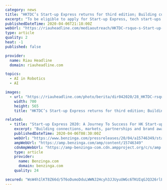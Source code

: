 ```yaml
---
category: news
title: "HKTDC’s Start-up Express returns for third edition; Building connections, markets, partnerships and brand awareness"
excerpt: "To be eligible to apply for Start-up Express, tech start-ups must have been established for less than five years; have raised less than US$10 million in funding; and have core or substantial operations in Hong Kong with a focus on artificial intelligence (AI) & robotics, big data, biotech, the Internet of Things (IoT), fintech or smart city."
publishedDateTime: 2020-04-06T21:18:00Z
webUrl: "https://riauheadline.com/mediaoutreach/HKTDC-rsquo-s-Start-up-Express-returns-for-third-edition--Building-connections--markets--partnerships-and-brand-awareness"
type: article
quality: 2
heat: -1
published: false

provider:
  name: Riau Headline
  domain: riauheadline.com

topics:
  - AI in Robotics
  - AI

images:
  - url: "https://riauheadline.com/photo/berita/dir042020/28_HKTDC-rsquo-s-Start-up-Express-returns-for-third-edition--Building-connections--markets--partnerships-and-brand-awareness.jpg"
    width: 700
    height: 565
    title: "HKTDC’s Start-up Express returns for third edition; Building connections, markets, partnerships and brand awareness"

related:
  - title: "Start-up Express 2020: A Journey To Success For HK Start-ups"
    excerpt: "Building connections, markets, partnerships and brand awarenessHONG KONG, Apr 6, 2020 - () - Start-up Express, a development programme launched by the Hong Kong"
    publishedDateTime: 2020-04-06T08:30:00Z
    webUrl: "https://www.benzinga.com/pressreleases/20/04/a15746349/start-up-express-2020-a-journey-to-success-for-hk-start-ups"
    ampWebUrl: "https://amp.benzinga.com/amp/content/15746349"
    cdnAmpWebUrl: "https://amp-benzinga-com.cdn.ampproject.org/c/s/amp.benzinga.com/amp/content/15746349"
    type: article
    provider:
      name: Benzinga.com
      domain: benzinga.com
    quality: 24

secured: "WsW4h1lKT8Z66d/5T6oDumoDduLWWNJ2Hcyh3JJUyuUWGc6TKUIqGJQ326rlLfmv79ohxVQHCGYTcDPcXmm4v4cMGTOPcCkBN7XHBQEQ1MbY4Dwas3ldooKnEvUy96l/ivgrRje13v22YigwBcoGeBDTbvdjznkIDqxlN7OKu4wjS51YV89xeP/jXVpdL4ktqHIT2E4A/RiKR3SAPp3jN7zBJMJu9ciLkjEYk7/uUMkeZZgHg0ywulDzUgZPCGD6mVrUXmMp2/KTwmOTlFh/66v9S43OlKNL+t1Cu8i2lFcBsbDq9nXEBPDud/rU4Qcy;JM9oTeAlVkNxPprZ7PxCsQ=="
---
```


